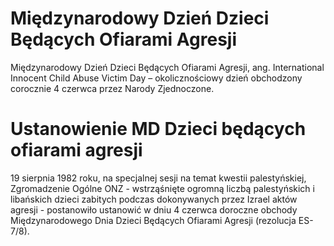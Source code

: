# Międzynarodowy Dzień Dzieci Będących Ofiarami Agresji

Międzynarodowy Dzień Dzieci Będących Ofiarami Agresji, ang. International Innocent Child Abuse Victim Day – okolicznościowy dzień obchodzony corocznie 4 czerwca przez Narody Zjednoczone.

# Ustanowienie MD Dzieci będących ofiarami agresji

19 sierpnia 1982 roku, na specjalnej sesji na temat kwestii palestyńskiej, Zgromadzenie Ogólne ONZ - wstrząśnięte ogromną liczbą palestyńskich i libańskich dzieci zabitych podczas dokonywanych przez Izrael aktów agresji - postanowiło ustanowić w dniu 4 czerwca doroczne obchody Międzynarodowego Dnia Dzieci Będących Ofiarami Agresji (rezolucja ES-7/8).